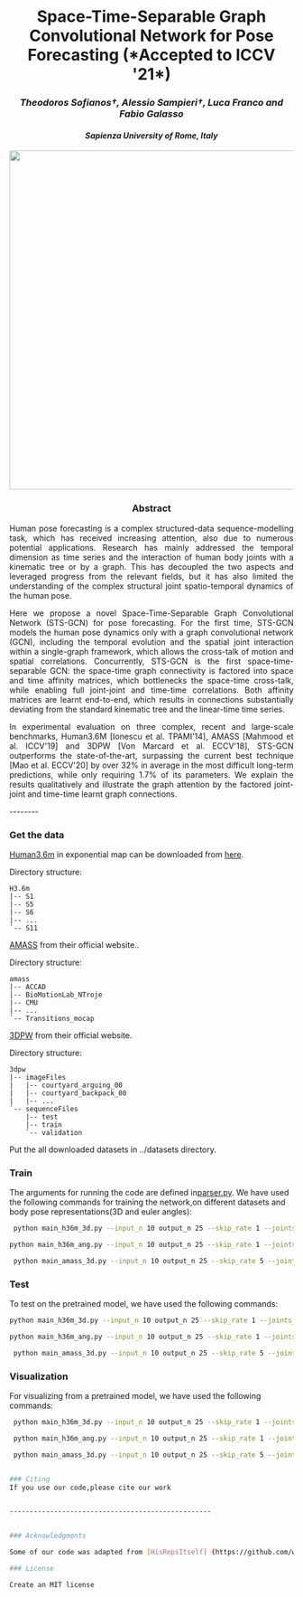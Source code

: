 
<div align="center">
<h1>Space-Time-Separable Graph Convolutional Network for Pose Forecasting (*Accepted to ICCV '21*)</h1>
<h3> <i>Theodoros Sofianos†, Alessio Sampieri†, Luca Franco and Fabio Galasso</i></h3>
 <h4> <i>Sapienza University of Rome, Italy</i></h4>

<image src="https://github.com/FraLuca/STSGCN/blob/main/pipeline-cameraready-1.png" width="600">
</div>

<div align="center"> <h3> Abstract </h3>  </div>
<div align="justify">
Human pose forecasting is a complex structured-data sequence-modelling task, which has received increasing attention, also due to numerous potential applications. Research has mainly addressed the temporal dimension as time series and the interaction of human body joints with a kinematic tree or by a graph. This has decoupled the two aspects and leveraged progress from the relevant fields, but it has also limited the understanding of the complex structural joint spatio-temporal dynamics of the human pose.

Here we propose a novel Space-Time-Separable Graph Convolutional Network (STS-GCN) for pose forecasting. For the first time, STS-GCN models the human pose dynamics only with a graph convolutional network (GCN), including the temporal evolution and the spatial joint interaction within a single-graph framework, which allows the cross-talk of motion and spatial correlations. Concurrently, STS-GCN is the first space-time-separable GCN: the space-time graph connectivity is factored into space and time affinity matrices, which bottlenecks the space-time cross-talk, while enabling full joint-joint and time-time correlations. Both affinity matrices are learnt end-to-end, which results in connections substantially deviating from the standard kinematic tree and the linear-time time series.

In experimental evaluation on three complex, recent and large-scale benchmarks, Human3.6M [Ionescu et al. TPAMI'14], AMASS [Mahmood et al. ICCV'19] and 3DPW [Von Marcard et al. ECCV'18], STS-GCN outperforms the state-of-the-art, surpassing the current best technique [Mao et al. ECCV'20] by over 32% in average in the most difficult long-term predictions, while only requiring 1.7% of its parameters. We explain the results qualitatively and illustrate the graph attention by the factored joint-joint and time-time learnt graph connections.
</div>
--------
 
 
 ### Get the data

[Human3.6m](http://vision.imar.ro/human3.6m/description.php) in exponential map can be downloaded from [here](http://www.cs.stanford.edu/people/ashesh/h3.6m.zip).
 
Directory structure: 
```shell script
H3.6m
|-- S1
|-- S5
|-- S6
|-- ...
`-- S11
```

[AMASS](https://amass.is.tue.mpg.de/en) from their official website..
 

Directory structure:
```shell script
amass
|-- ACCAD
|-- BioMotionLab_NTroje
|-- CMU
|-- ...
`-- Transitions_mocap
```
[3DPW](https://virtualhumans.mpi-inf.mpg.de/3DPW/) from their official website.

Directory structure: 
```shell script
3dpw
|-- imageFiles
|   |-- courtyard_arguing_00
|   |-- courtyard_backpack_00
|   |-- ...
`-- sequenceFiles
    |-- test
    |-- train
    `-- validation
```
Put the all downloaded datasets in ../datasets directory.

### Train
The arguments for running the code are defined in[parser.py](utils/parser.py). We have used the following commands for training the network,on different datasets and body pose representations(3D and euler angles):
 
```bash
 python main_h36m_3d.py --input_n 10 output_n 25 --skip_rate 1 --joints_to_consider 22 
 ```
 ```bash
 python main_h36m_ang.py --input_n 10 output_n 25 --skip_rate 1 --joints_to_consider 16 
  ```
 ```bash
  python main_amass_3d.py --input_n 10 output_n 25 --skip_rate 5 --joints_to_consider 18 
  ```
 
 ### Test
 To test on the pretrained model, we have used the following commands:
 ```bash
 python main_h36m_3d.py --input_n 10 output_n 25 --skip_rate 1 --joints_to_consider 22 --mode test --model_path .checkpoints/CKPT_3D_H36M/h36_3d_25frames_ckpt
  ```
  ```bash
  python main_h36m_ang.py --input_n 10 output_n 25 --skip_rate 1 --joints_to_consider 16 --mode test --model_path .checkpoints/CKPT_ANG_H36M/h36_ang_25frames_ckpt
  ```
  ```bash
   python main_amass_3d.py --input_n 10 output_n 25 --skip_rate 5 --joints_to_consider 18 --mode test --model_path .checkpoints/CKPT_3D_AMASS/amass_3d_25frames_ckpt
  ```
### Visualization
 For visualizing from a pretrained model, we have used the following commands:
 ```bash
  python main_h36m_3d.py --input_n 10 output_n 25 --skip_rate 1 --joints_to_consider 22 --mode viz --model_path .checkpoints/CKPT_3D_H36M/h36_3d_25frames_ckpt --n_viz 5
 ```
 ```bash
  python main_h36m_ang.py --input_n 10 output_n 25 --skip_rate 1 --joints_to_consider 16 --mode viz --model_path .checkpoints/CKPT_ANG_H36M/h36_ang_25frames_ckpt --n_viz 5
 ```
 ```bash
  python main_amass_3d.py --input_n 10 output_n 25 --skip_rate 5 --joints_to_consider 18 --mode viz --model_path .checkpoints/CKPT_3D_AMASS/amass_3d_25frames_ckpt --n_viz 5


### Citing
 If you use our code,please cite our work
 
 
 --------------------------------------------------
 
 
 ### Acknowledgments
 
 Some of our code was adapted from [HisRepsItself] (https://github.com/wei-mao-2019/HisRepItself) by [Wei Mao] (https://github.com/wei-mao-2019)
 
 ### License 
 
 Create an MIT license
